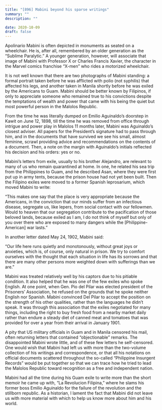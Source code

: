 ```yaml
---
title: "[896] Mabini beyond his sparse writings"
summary: ""
description: ""

date: 2020-10-09
draft: false
---
```


Apolinario Mabini is often depicted in monuments as seated on a wheelchair. He is, after all, remembered by an older generation as the “Sublime Paralytic.” A younger generation, however, will associate that image of Mabini with Professor X or Charles Francis Xavier, the character in the Marvel comics franchise “X-men” who rides a motorized wheelchair.

It is not well known that there are two photographs of Mabini standing: a formal portrait taken before he was afflicted with polio (not syphilis) that affected his legs, and another taken in Manila shortly before he was exiled by the Americans to Guam. Mabini should be better known by Filipinos, if only to appreciate someone who remained true to his convictions despite the temptations of wealth and power that came with his being the quiet but most powerful person in the Malolos Republic.

From the time he was literally dumped on Emilio Aguinaldo’s doorstep in Kawit on June 12, 1898, till the time he was removed from office through intrigue and power play in Malolos 11 months later, Mabini was Aguinaldo’s closest adviser. All papers for the President’s signature had to pass through him, and in the documents that have survived we see his small, almost feminine, scrawl providing advice and recommendations on the contents of a document. Then, a note on the margin with Aguinaldo’s initials reflected his decision and his orders: yes or no.

Mabini’s letters from exile, usually to his brother Alejandro, are relevant to many of us who remain quarantined at home. In one, he related his sea trip from the Philippines to Guam, and he described Asan, where they were first put up in army tents, because the prison house had not yet been built. Then the Filipino exiles were moved to a former Spanish leprosarium, which moved Mabini to write:

“This makes one say that the place is very appropriate because the Americans, in the conviction that our minds suffer from an infectious disease, segregate us, like lepers, from social contact with our fellowmen. Would to heaven that our segregation contribute to the pacification of those beloved lands, because exiled as I am, I do not think of myself but only of you over there who are exposed to many dangers while the [Philippine-American] war lasts.”

In another letter dated May 24, 1902, Mabini said:

“Our life here runs quietly and monotonously, without great joys or anxieties, which is, of course, only natural in prison. We try to comfort ourselves with the thought that each situation in life has its sorrows and that there are many other persons more weighted down with sufferings than we are.”

Mabini was treated relatively well by his captors due to his pitiable condition. It also helped that he was one of the few exiles who spoke English. At one point, when Gen. Pio del Pilar was elected president of the Prisoners’ Association, he refused on the grounds that he spoke neither English nor Spanish. Mabini convinced Del Pilar to accept the position on the strength of his other qualities, rather than the languages he didn’t speak. It was through this association that the exiles negotiated for many things, including the right to buy fresh food from a nearby market daily rather than endure a steady diet of canned meat and tomatoes that was provided for over a year from their arrival in January 1901.

A pity that US military officials in Guam and in Manila censored his mail, often returning letters that contained “objectionable” remarks. The disappointed Mabini wrote little, and of these few letters he self-censored. One would wish that Mabini had left us with more than the two-volume collection of his writings and correspondence, or that all his notations on official documents scattered throughout the so-called “Philippine Insurgent Records” would be put together so that we can trace how he tried to lead the Malolos Republic toward recognition as a free and independent nation.

Mabini had all the time during his Guam exile to write more than the short memoir he came up with, “La Revolucion Filipina,” where he slams his former boss Emilio Aguinaldo for the failure of the revolution and the stillborn republic. As a historian, I lament the fact that Mabini did not leave us with more material with which to help us know more about him and his world.

